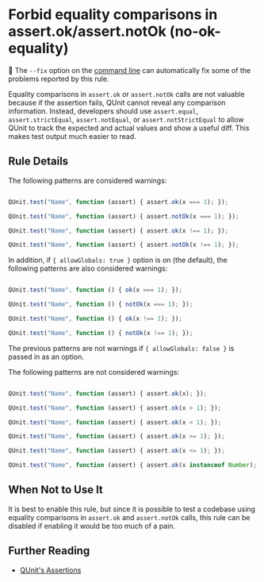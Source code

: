 # Forbid equality comparisons in assert.ok/assert.notOk (no-ok-equality)

:wrench: The `--fix` option on the [command line](https://eslint.org/docs/user-guide/command-line-interface#fixing-problems) can automatically fix some of the problems reported by this rule.

Equality comparisons in `assert.ok` or `assert.notOk` calls are not valuable
because if the assertion fails, QUnit cannot reveal any comparison information.
Instead, developers should use `assert.equal`, `assert.strictEqual`,
`assert.notEqual`, or `assert.notStrictEqual` to allow QUnit to track the
expected and actual values and show a useful diff. This makes test output much
easier to read.

## Rule Details

The following patterns are considered warnings:

```js

QUnit.test("Name", function (assert) { assert.ok(x === 1); });

QUnit.test("Name", function (assert) { assert.notOk(x === 1); });

QUnit.test("Name", function (assert) { assert.ok(x !== 1); });

QUnit.test("Name", function (assert) { assert.notOk(x !== 1); });

```

In addition, if `{ allowGlobals: true }` option is on (the default), the following patterns are also considered warnings:

```js

QUnit.test("Name", function () { ok(x === 1); });

QUnit.test("Name", function () { notOk(x === 1); });

QUnit.test("Name", function () { ok(x !== 1); });

QUnit.test("Name", function () { notOk(x !== 1); });

```

The previous patterns are not warnings if `{ allowGlobals: false }` is passed
in as an option.

The following patterns are not considered warnings:

```js

QUnit.test("Name", function (assert) { assert.ok(x); });

QUnit.test("Name", function (assert) { assert.ok(x > 1); });

QUnit.test("Name", function (assert) { assert.ok(x < 1); });

QUnit.test("Name", function (assert) { assert.ok(x >= 1); });

QUnit.test("Name", function (assert) { assert.ok(x <= 1); });

QUnit.test("Name", function (assert) { assert.ok(x instanceof Number); });

```

## When Not to Use It

It is best to enable this rule, but since it is possible to test a codebase
using equality comparisons in `assert.ok` and `assert.notOk` calls, this rule
can be disabled if enabling it would be too much of a pain.

## Further Reading

* [QUnit's Assertions](https://api.qunitjs.com/category/assert/)
